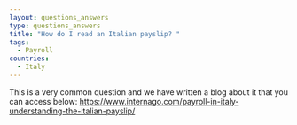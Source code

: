 ```yaml
---
layout: questions_answers
type: questions_answers
title: "How do I read an Italian payslip? "
tags:
  - Payroll
countries:
  - Italy
---
```

This is a very common question and we have written a blog about it that you can access below: 
https://www.internago.com/payroll-in-italy-understanding-the-italian-payslip/
